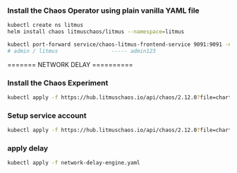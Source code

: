 ### Install the Chaos Operator using plain vanilla YAML file
```sh
kubectl create ns litmus
helm install chaos litmuschaos/litmus --namespace=litmus

kubectl port-forward service/chaos-litmus-frontend-service 9091:9091 -n litmus
# admin / litmus                 ----- admin123
```

=======  NETWORK DELAY ==========

### Install the Chaos Experiment 
```sh
kubectl apply -f https://hub.litmuschaos.io/api/chaos/2.12.0?file=charts/generic/pod-network-latency/experiment.yaml
```

### Setup service account
```sh
kubectl apply -f https://hub.litmuschaos.io/api/chaos/2.12.0?file=charts/generic/pod-network-latency/rbac.yaml
```

### apply delay
```sh
kubectl apply -f network-delay-engine.yaml
```
